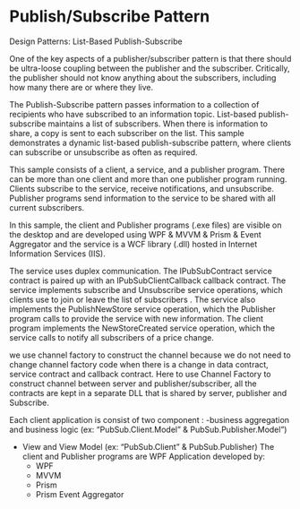 # Publish/Subscribe Pattern
Design Patterns: List-Based Publish-Subscribe

One of the key aspects of a publisher/subscriber pattern is that there should be ultra-loose coupling between the publisher and the subscriber. Critically, the publisher should not know anything about the subscribers, including how many there are or where they live. 

The Publish-Subscribe pattern passes information to a collection of recipients who have subscribed to an information topic.
List-based publish-subscribe maintains a list of subscribers. When there is information to share, a copy is sent to each subscriber on 
the list. This sample demonstrates a dynamic list-based publish-subscribe pattern, where clients can subscribe or unsubscribe as often
as required.

This sample consists of a client, a service, and a publisher program. There can be more than one client and more than one
publisher program running. Clients subscribe to the service, receive notifications, and unsubscribe. Publisher programs send information
to the service to be shared with all current subscribers.

In this sample, the client and Publisher programs (.exe files) are visible on the desktop and are developed using WPF & MVVM & Prism &
Event Aggregator and the service is a WCF library (.dll) hosted in Internet Information Services (IIS).

The service uses duplex communication. The IPubSubContract service contract is paired up with an IPubSubClientCallback callback contract. The service implements subscribe and Unsubscribe service operations, which clients use to join or leave the list of subscribers . The service also implements the PublishNewStore service operation, which the Publisher program calls to provide the service with new information. The client program implements the NewStoreCreated service operation, which the service calls to notify all subscribers of a price change.

we use channel factory to construct the channel because we do not need to change channel factory code when there is a change in data contract, service contract and callback contract.  Here to use Channel Factory to construct channel between server and publisher/subscriber, all the contracts are kept in a separate DLL that is shared by server, publisher and Subscribe. 

Each client application is consist of two component :
-business aggregation and business logic (ex: “PubSub.Client.Model” & PubSub.Publisher.Model”)
- View and View Model (ex: “PubSub.Client” & PubSub.Publisher)
 The client and Publisher programs are WPF Application developed by:
  - WPF
  -  MVVM 
  - Prism 
  - Prism Event Aggregator
